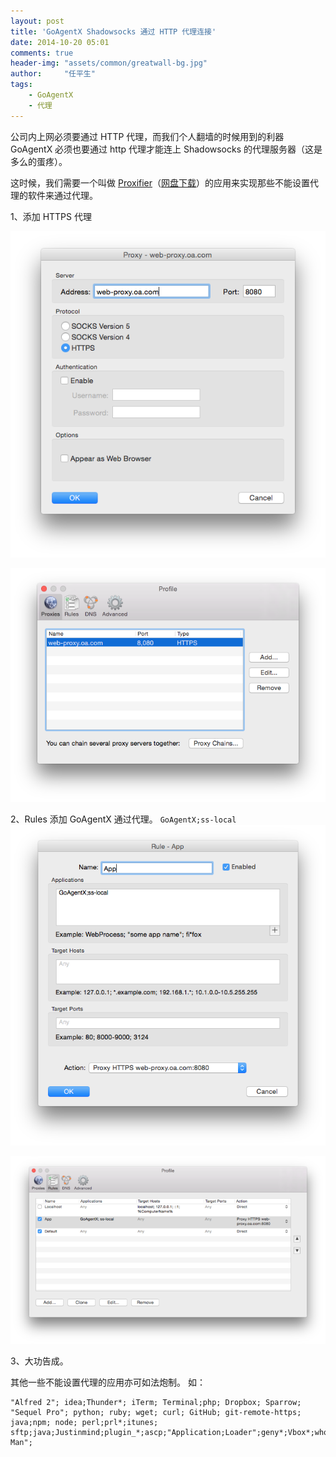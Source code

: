 ```yaml
---
layout: post
title: 'GoAgentX Shadowsocks 通过 HTTP 代理连接'
date: 2014-10-20 05:01
comments: true
header-img: "assets/common/greatwall-bg.jpg"
author:     "任平生"
tags:
    - GoAgentX
    - 代理
---
```

公司内上网必须要通过 HTTP 代理，而我们个人翻墙的时候用到的利器 GoAgentX 必须也要通过 http 代理才能连上 Shadowsocks 的代理服务器（这是多么的蛋疼）。

这时候，我们需要一个叫做 [Proxifier](http://www.proxifier.com/)（[网盘下载](http://pan.baidu.com/s/1pJkFybh)）的应用来实现那些不能设置代理的软件来通过代理。

1、添加 HTTPS 代理

![Proxifier-http-proxy.png](/assets/2014/10/Proxifier-http-proxy.png)

![Proxifier-add-proxy.png](/assets/2014/10/Proxifier-add-proxy.png)



2、Rules 添加 GoAgentX 通过代理。  `GoAgentX;ss-local`
![Proxifier-add-rule.png](/assets/2014/10/Proxifier-add-rule.png)

![Proxifier-goagentx.png](/assets/2014/10/Proxifier-goagentx.png)



3、大功告成。


其他一些不能设置代理的应用亦可如法炮制。
如：

```
"Alfred 2"; idea;Thunder*; iTerm; Terminal;php; Dropbox; Sparrow; "Sequel Pro"; python; ruby; wget; curl; GitHub; git-remote-https; java;npm; node; perl;prl*;itunes; sftp;java;Justinmind;plugin_*;ascp;"Application;Loader";geny*;Vbox*;whois;traceroute;stroke;ssh;ALiWangwang;MacUpdate*;git*;Git;fzs*;mail;flickr*;xulr*;imess*;com.apple.im*;Airmail;Adium;Prot*;Tokens;Ali*;Lite*;file*;ssh;ftp;Adobe*;PDApp*;Creative*;Vbox*;xulrunner;Virtual*;PDApp;Bit*;Domainers;fire*;plugin*;Atom*;Tokens;.com.realmacsoftware*;Xcode;java;httpd;qboxrsctl;Wunderlist;"Mark Man";
```

